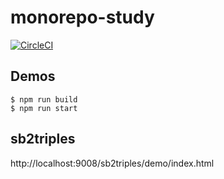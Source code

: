 # monorepo-study

[![CircleCI](https://circleci.com/gh/daiiz/monorepo-study/tree/master.svg?style=svg)](https://circleci.com/gh/daiiz/monorepo-study/tree/master)

## Demos
```
$ npm run build
$ npm run start
```

## sb2triples
http://localhost:9008/sb2triples/demo/index.html
